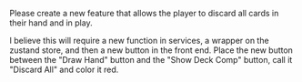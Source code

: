 Please create a new feature that allows the player to discard all cards in their hand and in play. 

I believe this will require a new function in services, a wrapper on the zustand store, and then a new button in the front end. Place the new button between the "Draw Hand" button and the "Show Deck Comp" button, call it "Discard All" and color it red.